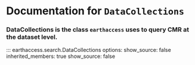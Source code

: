 # Documentation for `DataCollections`

### DataCollections is the class `earthaccess` uses to query CMR at the **dataset** level.

::: earthaccess.search.DataCollections
    options:
        show_source: false
        inherited_members: true
    show_source: false

